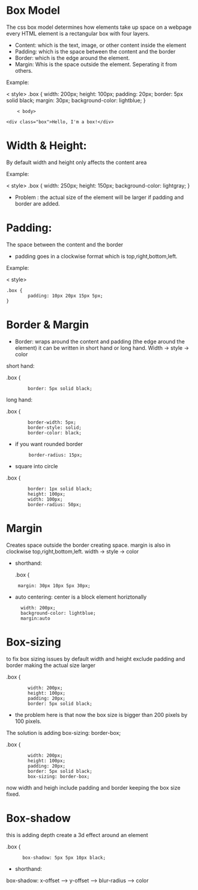 # Box Model 
The css box model determines how elements take up space on a webpage 
every HTML element is a rectangular box with four layers.
- Content: which is the text, image, or other content inside the element
- Padding: which is the space between the content and the border
- Border: which is the edge around the element.
- Margin: Whis is the space outside the element. Seperating it from others.


Example: 

< style>
   .box {
            width: 200px;
            height: 100px;
            padding: 20px;
            border: 5px solid black;
            margin: 30px;
            background-color: lightblue;
        }

        < body>

    <div class="box">Hello, I'm a box!</div>


# Width & Height:
By default width and height only affects the content area 

Example: 

< style>
      .box {
            width: 250px;
            height: 150px;
            background-color: lightgray;
        }

- Problem : the actual size of the element will be larger if padding and border are added.     

# Padding:
The space between the content and the border 
- padding goes in a clockwise format which is top,right,bottom,left.

Example:

< style>

    .box {
            padding: 10px 20px 15px 5px;
    }

# Border & Margin
- Border: wraps around the content and padding (the edge around the element)
it can be written in short hand or long hand. Width -> style -> color

short hand:

.box {

            border: 5px solid black;

long hand: 

.box {

            border-width: 5px;
            border-style: solid;
            border-color: black; 

 - if you want rounded border    

            border-radius: 15px;      

 - square into circle

 .box {

            border: 1px solid black;
            height: 100px;
            width: 100px;
            border-radius: 50px;    

# Margin 
Creates space outside the border creating space. margin is also in clockwise top,right,bottom,left. width -> style -> color


- shorthand:

    .box {

       margin: 30px 10px 5px 30px;    

- auto centering: center is a block element horiztonally

        width: 200px;
        background-color: lightblue;
        margin:auto

# Box-sizing
to fix box sizing issues by default width and height exclude padding and border making the actual size larger 

.box {

            width: 200px;
            height: 100px;
            padding: 20px;
            border: 5px solid black;

- the problem here is that now the box size is bigger than 200 pixels by 100 pixels.

The solution is adding box-sizing: border-box;

.box { 
              
            width: 200px;
            height: 100px;
            padding: 20px;
            border: 5px solid black;
            box-sizing: border-box;

 now width and heigh include padding and border keeping the box size fixed.

# Box-shadow 
this is adding depth create a 3d effect around an element

.box {

          box-shadow: 5px 5px 10px black;

- shorthand:

box-shadow: x-offset -->  y-offset -->  blur-radius -->  color          




       


